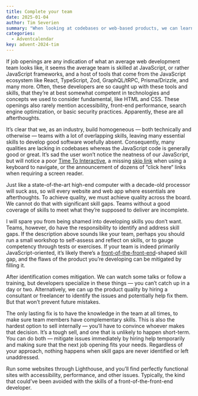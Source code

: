 ```yaml
---
title: Complete your team
date: 2025-01-04
author: Tim Severien
summary: "When looking at codebases or web-based products, we can learn a lot about their authors, their priorities, which technologies were used, and more. Unfortunately, we can also identify skill gaps and afterthoughts. In fact, you don’t have to be a developer to spot these, as they regularly hinder regular usage. Run some websites through Lighthouse and we find a myriad of issues — often performance and accessibility-related. Why do so many websites have the same flaws?"
categories:
  - Adventcalendar
key: advent-2024-tim
---
```


If job openings are any indication of what an average web development team looks like, it seems the average team is skilled at JavaScript, or rather JavaScript frameworks, and a host of tools that come from the JavaScript ecosystem like React, TypeScript, Zod, GraphQL/tRPC, Prisma/Drizzle, and many more. Often, these developers are so caught up with these tools and skills, that they’re at best somewhat competent in technologies and concepts we used to consider fundamental, like HTML and CSS. These openings also rarely mention accessibility, front-end performance, search engine optimization, or basic security practices. Apparently, these are all afterthoughts.

It’s clear that we, as an industry, build homogeneous — both technically and otherwise — teams with a lot of overlapping skills, leaving many essential skills to develop good software woefully absent. Consequently, many qualities are lacking in codebases whereas the JavaScript code is generally good or great. It’s sad the user won’t notice the neatness of our JavaScript, but will notice a poor [Time To Interactive](https://web.dev/articles/tti), a missing [skip link](https://www.fronteers.nl/nl/blog/2025/01/easy-a11y) when using a keyboard to navigate, or the announcement of dozens of ”click here“ links when requiring a screen reader.

Just like a state-of-the-art high-end computer with a decade-old processor will suck ass, so will every website and web app where essentials are afterthoughts. To achieve quality, we must achieve quality across the board. We cannot do that with significant skill gaps. Teams without a good coverage of skills to meet what they’re supposed to deliver are incomplete.

I will spare you from being shamed into developing skills you don’t want. Teams, however, do have the responsibility to identify and address skill gaps. If the description above sounds like your team, perhaps you should run a small workshop to self-assess and reflect on skills, or to gauge competency through tests or exercises. If your team is indeed primarily JavaScript-oriented, it’s likely there’s a [front-of-the-front-end](https://bradfrost.com/blog/post/front-of-the-front-end-and-back-of-the-front-end-web-development/)-shaped skill gap, and the flaws of the product you’re developing can be mitigated by filling it.

After identification comes mitigation. We can watch some talks or follow a training, but developers specialize in these things — you can’t catch up in a day or two. Alternatively, we can up the product quality by hiring a consultant or freelancer to identify the issues and potentially help fix them. But that won’t prevent future mistakes.

The only lasting fix is to have the knowledge in the team at all times, to make sure team members have complementary skills. This is also the hardest option to sell internally — you’ll have to convince whoever makes that decision. It’s a tough sell, and one that is unlikely to happen short-term. You can do both — mitigate issues immediately by hiring help temporarily and making sure that the next job opening fits your needs. Regardless of your approach, nothing happens when skill gaps are never identified or left unaddressed.

Run some websites through Lighthouse, and you’ll find perfectly functional sites with accessibility, performance, and other issues. Typically, the kind that could’ve been avoided with the skills of a front-of-the-front-end developer.
